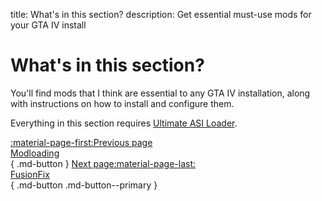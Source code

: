 title: What's in this section?
description: Get essential must-use mods for your GTA IV install

# What's in this section?
You'll find mods that I think are essential to any GTA IV installation, along with instructions on how to install and configure them. 

Everything in this section requires [Ultimate ASI Loader](../mod-dependencies/#ultimate-asi-loader).

[:material-page-first:Previous page <br>Modloading</br>](../modloading.md){ .md-button } [Next page:material-page-last: <br>FusionFix</br>](fusionfix.md){ .md-button .md-button--primary }